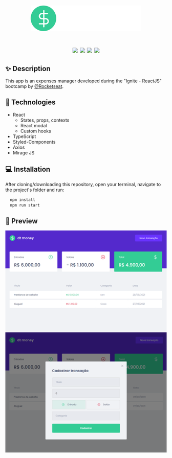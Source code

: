 <h1 align="center">
  <br/>
  <img src="src/assets/logo.svg" alt="dtmoney logo">
  <br/><br/>
  <div>
    <img src="https://img.shields.io/badge/-React-blue" />
    <img src="https://img.shields.io/badge/-TypeScript-3178c6" />
    <img src="https://img.shields.io/badge/-Styled--Components-db7093" />
    <img src="https://img.shields.io/badge/-Mirage%20JS-05c77e" />
  </div>
</h1>

## ✨ Description

This app is an expenses manager developed during the "Ignite - ReactJS" bootcamp by [@Rocketseat](https://www.rocketseat.com.br).

## 🚀 Technologies
-  React
    -  States, props, contexts
    -  React modal
    -  Custom hooks
-  TypeScript
-  Styled-Components
-  Axios
-  Mirage JS


## 💻 Installation

After cloning/downloading this repository, open your terminal, navigate to the project's folder and run:

```cl
  npm install
  npm run start
```

## 🌟 Preview

![App Screenshot](.github/dtmoney.png)
![App Screenshot](.github/form.png)
